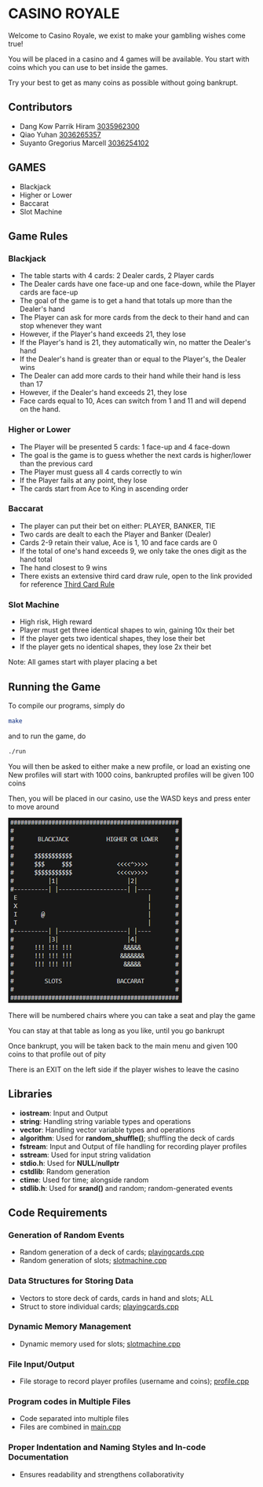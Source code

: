 # CASINO ROYALE
Welcome to Casino Royale, we exist to make your gambling wishes come true!

You will be placed in a casino and 4 games will be available. You start with coins which you can use to bet inside the games.  
  
Try your best to get as many coins as possible without going bankrupt.

## Contributors
- Dang Kow Parrik Hiram [3035962300](https://github.com/ParrikD)
- Qiao Yuhan [3036265357](https://github.com/Justin-hhhhh)
- Suyanto Gregorius Marcell [3036254102](https://github.com/MarcellSuyanto)

## GAMES
- Blackjack
- Higher or Lower
- Baccarat
- Slot Machine

## Game Rules
### Blackjack
- The table starts with 4 cards: 2 Dealer cards, 2 Player cards
- The Dealer cards have one face-up and one face-down, while the Player cards are face-up
- The goal of the game is to get a hand that totals up more than the Dealer's hand
- The Player can ask for more cards from the deck to their hand and can stop whenever they want
- However, if the Player's hand exceeds 21, they lose
- If the Player's hand is 21, they automatically win, no matter the Dealer's hand
- If the Dealer's hand is greater than or equal to the Player's, the Dealer wins
- The Dealer can add more cards to their hand while their hand is less than 17
- However, if the Dealer's hand exceeds 21, they lose
- Face cards equal to 10, Aces can switch from 1 and 11 and will depend on the hand.

### Higher or Lower
- The Player will be presented 5 cards: 1 face-up and 4 face-down
- The goal is the game is to guess whether the next cards is higher/lower than the previous card
- The Player must guess all 4 cards correctly to win
- If the Player fails at any point, they lose
- The cards start from Ace to King in ascending order

### Baccarat
- The player can put their bet on either: PLAYER, BANKER, TIE
- Two cards are dealt to each the Player and Banker (Dealer)
- Cards 2-9 retain their value, Ace is 1, 10 and face cards are 0
- If the total of one's hand exceeds 9, we only take the ones digit as the hand total
- The hand closest to 9 wins
- There exists an extensive third card draw rule, open to the link provided for reference [Third Card Rule](https://gathertogethergames.com/baccarat)


### Slot Machine
- High risk, High reward
- Player must get three identical shapes to win, gaining 10x their bet
- If the player gets two identical shapes, they lose their bet
- If the player gets no identical shapes, they lose 2x their bet

Note: All games start with player placing a bet

## Running the Game
To compile our programs, simply do
```bash
make
```
and to run the game, do
```bash
./run
```
You will then be asked to either make a new profile, or load an existing one
New profiles will start with 1000 coins, bankrupted profiles will be given 100 coins

Then, you will be placed in our casino, use the WASD keys and press enter to move around  

![Casino](Casino_Map.png)

There will be numbered chairs where you can take a seat and play the game  
  
You can stay at that table as long as you like, until you go bankrupt  
  
Once bankrupt, you will be taken back to the main menu and given 100 coins to that profile out of pity  
  
There is an EXIT on the left side if the player wishes to leave the casino

## Libraries
- **iostream**: Input and Output
- **string**: Handling string variable types and operations
- **vector**: Handling vector variable types and operations
- **algorithm**: Used for __random_shuffle()__; shuffling the deck of cards
- **fstream**: Input and Output of file handling for recording player profiles
- **sstream**: Used for input string validation
- **stdio.h**: Used for __NULL__/__nullptr__
- **cstdlib**: Random generation
- **ctime**: Used for time; alongside random
- **stdlib.h**: Used for __srand()__ and random; random-generated events

## Code Requirements
### Generation of Random Events
- Random generation of a deck of cards; [playingcards.cpp](playingcards.cpp)
- Random generation of slots; [slotmachine.cpp](slotmachine.cpp)

### Data Structures for Storing Data
- Vectors to store deck of cards, cards in hand and slots; ALL
- Struct to store individual cards; [playingcards.cpp](playingcards.cpp)

### Dynamic Memory Management
- Dynamic memory used for slots; [slotmachine.cpp](slotmachine.cpp)

### File Input/Output
- File storage to record player profiles (username and coins); [profile.cpp](profile.cpp)

### Program codes in Multiple Files
- Code separated into multiple files
- Files are combined in [main.cpp](main.cpp)

### Proper Indentation and Naming Styles and In-code Documentation
- Ensures readability and strengthens collaborativity
